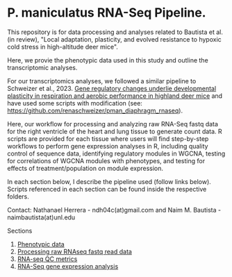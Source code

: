 # P. maniculatus RNA-Seq Pipeline. 

This repository is for data processing and analyses related to Bautista et al. (in review), "Local adaptation, plasticity, and evolved resistance to hypoxic cold stress in high-altitude deer mice".

Here, we provie the phenotypic data used in this study and outline the transcriptomic analyses.

For our transcriptomics analyses, we followed a similar pipeline to Schweizer et al., 2023. [Gene regulatory changes underlie developmental plasticity in respiration and aerobic performance in highland deer mice](https://pubmed.ncbi.nlm.nih.gov/37073620/) and have used some scripts with modification (see: https://github.com/renaschweizer/pman_diaphragm_rnaseq). 

Here, our workflow for processing and analyzing raw RNA-Seq fastq data for the right ventricle of the heart and lung tissue to generate count data. R scripts are provided for each tissue where users will find step-by-step workflows to perform gene expression analyses in R, including quality control of sequence data, identifying regulatory modules in WGCNA, testing for correlations of WGCNA modules with phenotypes, and testing for effects of treatment/population on module expression.

In each section below, I describe the pipeline used (follow links below). Scripts referenced in each section can be found inside the respective folders.

Contact: Nathanael Herrera - ndh04c(at)gmail.com and Naim M. Bautista - naimbautista(at)unl.edu

Sections
1. [Phenotypic data](https://github.com/NathanaeldHerrera/P.maniculatus-Local_adaptation/tree/main/Phenotypic_data)
2. [Processing raw RNAseq fastq read data](https://github.com/NathanaeldHerrera/P.maniculatus-transcriptomics/blob/main/raw_read_processing_mapping_featureCounts.md)
3. [RNA-seq QC metrics](https://github.com/NathanaeldHerrera/Pman_rnaseq/blob/main/pman_rnaseq_QC/pman_rnaseq_QC.md)
4. [RNA-Seq gene expression analysis](https://github.com/NathanaeldHerrera/P.maniculatus-transcriptomics/blob/main/RNA-Seq_gene_expression_analysis/RNA-Seq_gene_expression_analysis.md)

